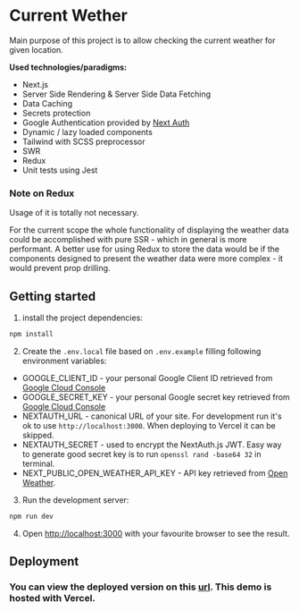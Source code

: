 # Current Wether

Main purpose of this project is to allow checking the current weather for given location.

**Used technologies/paradigms:**
- Next.js
- Server Side Rendering & Server Side Data Fetching
- Data Caching
- Secrets protection
- Google Authentication provided by [Next Auth](https://next-auth.js.org/)
- Dynamic / lazy loaded components
- Tailwind with SCSS preprocessor
- SWR
- Redux 
- Unit tests using Jest 

### Note on Redux
Usage of it is totally not necessary. 

For the current scope the whole functionality of displaying the weather data could be accomplished with pure SSR - which in general is more performant. 
A better use for using Redux to store the data would be if the components designed to present the weather data were more complex - it would prevent prop drilling.

## Getting started
1. install the project dependencies:
```bash
npm install
```

2. Create the `.env.local` file based on `.env.example` filling following environment variables:
- GOOGLE_CLIENT_ID - your personal Google Client ID retrieved from [Google Cloud Console](https://console.cloud.google.com/)
- GOOGLE_SECRET_KEY - your personal Google secret key retrieved from [Google Cloud Console](https://console.cloud.google.com/)
- NEXTAUTH_URL - canonical URL of your site. For development run it's ok to use `http://localhost:3000`. When deploying to Vercel it can be skipped.
- NEXTAUTH_SECRET - used to encrypt the NextAuth.js JWT. Easy way to generate good secret key is to run `openssl rand -base64 32` in terminal.
- NEXT_PUBLIC_OPEN_WEATHER_API_KEY - API key retrieved from [Open Weather](https://openweathermap.org/).

3. Run the development server:
```bash
npm run dev
```

4. Open [http://localhost:3000](http://localhost:3000) with your favourite browser to see the result.


## Deployment

### You can view the deployed version on this [url](https://current-weather-six.vercel.app/). This demo is hosted with Vercel.

